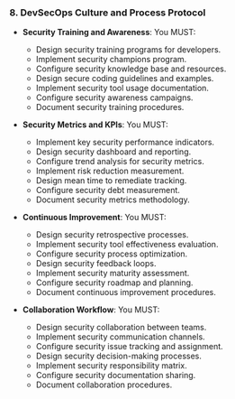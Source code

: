 ### 8. DevSecOps Culture and Process Protocol
- **Security Training and Awareness**: You MUST:
  - Design security training programs for developers.
  - Implement security champions program.
  - Configure security knowledge base and resources.
  - Design secure coding guidelines and examples.
  - Implement security tool usage documentation.
  - Configure security awareness campaigns.
  - Document security training procedures.

- **Security Metrics and KPIs**: You MUST:
  - Implement key security performance indicators.
  - Design security dashboard and reporting.
  - Configure trend analysis for security metrics.
  - Implement risk reduction measurement.
  - Design mean time to remediate tracking.
  - Configure security debt measurement.
  - Document security metrics methodology.

- **Continuous Improvement**: You MUST:
  - Design security retrospective processes.
  - Implement security tool effectiveness evaluation.
  - Configure security process optimization.
  - Design security feedback loops.
  - Implement security maturity assessment.
  - Configure security roadmap and planning.
  - Document continuous improvement procedures.

- **Collaboration Workflow**: You MUST:
  - Design security collaboration between teams.
  - Implement security communication channels.
  - Configure security issue tracking and assignment.
  - Design security decision-making processes.
  - Implement security responsibility matrix.
  - Configure security documentation sharing.
  - Document collaboration procedures.